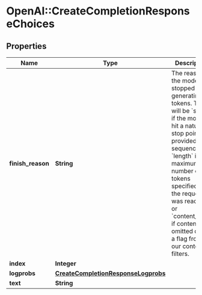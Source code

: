 # OpenAI::CreateCompletionResponseChoices

## Properties
Name | Type | Description | Notes
------------ | ------------- | ------------- | -------------
**finish_reason** | **String** | The reason the model stopped generating tokens. This will be &#x60;stop&#x60; if the model hit a natural stop point or a provided stop sequence, &#x60;length&#x60; if the maximum number of tokens specified in the request was reached, or &#x60;content_filter&#x60; if content was omitted due to a flag from our content filters.  | 
**index** | **Integer** |  | 
**logprobs** | [**CreateCompletionResponseLogprobs**](CreateCompletionResponseLogprobs.md) |  | 
**text** | **String** |  | 

